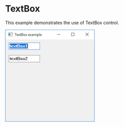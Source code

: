 ﻿# TextBox

This example demonstrates the use of TextBox control.

![GitHub Logo](../../docs/Pictures/TextBox.png)

















